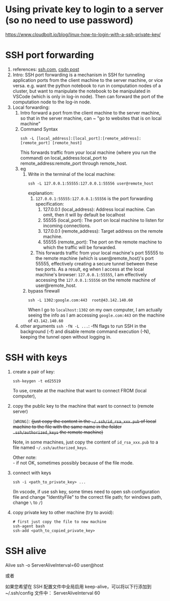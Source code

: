 # Using private key to login to a server (so no need to use password)

https://www.cloudbolt.io/blog/linux-how-to-login-with-a-ssh-private-key/

# SSH port forwarding
1. references: [ssh.com](https://www.ssh.com/academy/ssh/tunneling-example), [csdn post](https://blog.csdn.net/Gemini1995/article/details/144132124)
2. Intro: 
   SSH port forwarding is a mechanism in SSH for tunneling application ports from the client machine to the server machine, or vice versa. e.g. want the python notebook to run in computation nodes of a cluster, but want to manipulate the notebook to be manipulated in VSCode (which is only in log-in node). Then can forward the port of the computation node to the log-in node.
3. Local forwarding: 
    1. Intro
        forward a port from the client machine to the server machine, so that in the server machine, can ~ "go to websites that is on local machine" 
    1. Command Syntax
        ```
        ssh -L [local_address]:[local_port]:[remote_address]:[remote_port] [remote_host]
        ```
        This forwards traffic from your local machine (where you run the command) on local_address:local_port to remote_address:remote_port through remote_host.
    1. eg
        1. Write in the terminal of the local machine:
            ```
            ssh -L 127.0.0.1:55555:127.0.0.1:55556 user@remote_host
            ```
            explanation:
            1. `127.0.0.1:55555:127.0.0.1:55556` is the port forwarding specification:
                1. 127.0.0.1 (local_address): Address local machine. Can omit, then it will by default be localhost
                2. 55555 (local_port): The port on local machine to listen for incoming connections.
                3. 127.0.0.1 (remote_address): Target address on the remote machine.
                4. 55555 (remote_port): The port on the remote machine to which the traffic will be forwarded.
            2. This forwards traffic from your local machine's port 55555 to the remote machine (which is user@remote_host)'s port 55555, effectively creating a secure tunnel between these two ports. As a result, eg when I access at the local machine's browser: `127.0.0.1:55555`, I am effectively accessing the `127.0.0.1:55556` on the remote machine of user@remote_host.
        2. bypass firewall
            ```
            ssh -L 1302:google.com:443  root@43.142.140.60
            ``` 
            When I go to `localhost:1302` on my own computer, I am actually seeing the info as I am accessing `google.com:443` on the machine of `43.142.140.60`
    1. other arguments
        `ssh -fN -L ...`: -fN flags to run SSH in the background (-f) and disable remote command execution (-N), keeping the tunnel open without logging in.

# SSH with keys

1. create a pair of key:
   ```
   ssh-keygen -t ed25519
   ```

   To use, create at the machine that want to connect FROM (local computer), 
   
1. copy the public key to the machine that want to connect to (remote server)

    `[WRONG]`: ~~(just copy the content in the `~/.ssh/id_rsa_xxx.pub` of local machine to the file with the same name in the folder `.ssh/authorized_keys` the remote machine)~~

    Note, in some machines, just copy the content of `id_rsa_xxx.pub` to a file named `~/.ssh/authorized_keys`.

    Other note:  
        - if not OK, sometimes possibly because of the file mode.

2. connect with keys
    ```
    ssh -i <path_to_private_key> ...
    ```

    (In vscode, if use ssh key, some times need to open ssh configuration file and change "IdentityFile" to the correct file path; for windows path, change `\` to `/`)

3. copy private key to other machine (try to avoid):
    ```
    # first just copy the file to new machine
    ssh-agent bash
    ssh-add <path_to_copied_private_key>
    ```

# SSH alive

Alive
ssh -o ServerAliveInterval=60 user@host

或者

如果您希望在 SSH 配置文件中全局启用 keep-alive，可以将以下行添加到 ~/.ssh/config 文件中：
ServerAliveInterval 60